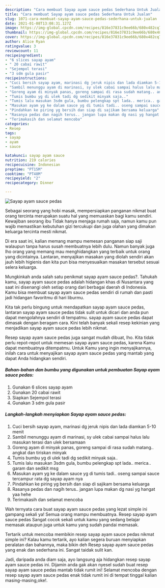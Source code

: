 ```yaml
---
description: "Cara membuat Sayap ayam sauce pedas Sederhana Untuk Jualan"
title: "Cara membuat Sayap ayam sauce pedas Sederhana Untuk Jualan"
slug: 1071-cara-membuat-sayap-ayam-sauce-pedas-sederhana-untuk-jualan
date: 2021-01-08T13:08:31.127Z
image: https://img-global.cpcdn.com/recipes/816e37831c9ee66b/680x482cq70/sayap-ayam-sauce-pedas-foto-resep-utama.jpg
thumbnail: https://img-global.cpcdn.com/recipes/816e37831c9ee66b/680x482cq70/sayap-ayam-sauce-pedas-foto-resep-utama.jpg
cover: https://img-global.cpcdn.com/recipes/816e37831c9ee66b/680x482cq70/sayap-ayam-sauce-pedas-foto-resep-utama.jpg
author: Alice Ryan
ratingvalue: 3
reviewcount: 11
recipeingredient:
- "6 slices sayap ayam"
- " 20 cabai rawit"
- "Sejempol terasi"
- "3 sdm gula pasir"
recipeinstructions:
- "Cuci bersih sayap ayam, marinasi dg jeruk nipis dan lada diamkan 5-10 menit"
- "Sambil menunggu ayam di marinasi, sy ulek cabai sampai halus lalu masukan terasi dan ulek bersamaan"
- "Goreng ayam di minyak panas, goreng sampai di rasa sudah matang.. angkat dan tiriskan minyak"
- "Tumis bumbu yg di ulek tadi dg sedikit minyak saja.."
- "Tumis lalu masukan 3sdm gula, bumbu pelengkap spt lada.. merica.. garam dan sedikit msg"
- "Masukan ayam yg ke dalam sauce yg di tumis tadi.. oseng sampai sauce tercampur rata dg sayap ayam nya"
- "Pindahkan ke piring yg bersih dan siap di sajikam bersama keluarga"
- "Rasanya pedas dan nagih terus.. jangan lupa makan dg nasi yg hangat yaa hehe"
- "Terimakasih dan selamat mencoba"
categories:
- Resep
tags:
- sayap
- ayam
- sauce

katakunci: sayap ayam sauce 
nutrition: 219 calories
recipecuisine: Indonesian
preptime: "PT15M"
cooktime: "PT48M"
recipeyield: "2"
recipecategory: Dinner

---
```



![Sayap ayam sauce pedas](https://img-global.cpcdn.com/recipes/816e37831c9ee66b/680x482cq70/sayap-ayam-sauce-pedas-foto-resep-utama.jpg)

Sebagai seorang yang hobi masak, mempersiapkan panganan nikmat buat orang tercinta merupakan suatu hal yang memuaskan bagi kamu sendiri. Kewajiban seorang ibu Tidak hanya menjaga rumah saja, namun kamu pun wajib memastikan kebutuhan gizi tercukupi dan juga olahan yang dimakan keluarga tercinta mesti nikmat.

Di era  saat ini, kalian memang mampu memesan panganan siap saji walaupun tanpa harus susah membuatnya lebih dulu. Namun banyak juga lho orang yang memang mau menghidangkan yang terbaik untuk orang yang dicintainya. Lantaran, menyajikan masakan yang diolah sendiri akan jauh lebih higienis dan kita pun bisa menyesuaikan masakan tersebut sesuai selera keluarga. 



Mungkinkah anda salah satu penikmat sayap ayam sauce pedas?. Tahukah kamu, sayap ayam sauce pedas adalah hidangan khas di Nusantara yang saat ini disenangi oleh setiap orang dari berbagai daerah di Indonesia. Kamu bisa membuat sayap ayam sauce pedas sendiri di rumah dan pasti jadi hidangan favoritmu di hari liburmu.

Kita tak perlu bingung untuk mendapatkan sayap ayam sauce pedas, lantaran sayap ayam sauce pedas tidak sulit untuk dicari dan anda pun dapat mengolahnya sendiri di tempatmu. sayap ayam sauce pedas dapat dimasak dengan beragam cara. Kini telah banyak sekali resep kekinian yang menjadikan sayap ayam sauce pedas lebih nikmat.

Resep sayap ayam sauce pedas juga sangat mudah dibuat, lho. Kita tidak perlu repot-repot untuk memesan sayap ayam sauce pedas, karena Kamu dapat membuatnya ditempatmu. Untuk Kamu yang ingin menyajikannya, inilah cara untuk menyajikan sayap ayam sauce pedas yang mantab yang dapat Anda hidangkan sendiri.

<!--inarticleads1-->

##### Bahan-bahan dan bumbu yang digunakan untuk pembuatan Sayap ayam sauce pedas:

1. Gunakan 6 slices sayap ayam
1. Gunakan  20 cabai rawit
1. Siapkan Sejempol terasi
1. Gunakan 3 sdm gula pasir




<!--inarticleads2-->

##### Langkah-langkah menyiapkan Sayap ayam sauce pedas:

1. Cuci bersih sayap ayam, marinasi dg jeruk nipis dan lada diamkan 5-10 menit
1. Sambil menunggu ayam di marinasi, sy ulek cabai sampai halus lalu masukan terasi dan ulek bersamaan
1. Goreng ayam di minyak panas, goreng sampai di rasa sudah matang.. angkat dan tiriskan minyak
1. Tumis bumbu yg di ulek tadi dg sedikit minyak saja..
1. Tumis lalu masukan 3sdm gula, bumbu pelengkap spt lada.. merica.. garam dan sedikit msg
1. Masukan ayam yg ke dalam sauce yg di tumis tadi.. oseng sampai sauce tercampur rata dg sayap ayam nya
1. Pindahkan ke piring yg bersih dan siap di sajikam bersama keluarga
1. Rasanya pedas dan nagih terus.. jangan lupa makan dg nasi yg hangat yaa hehe
1. Terimakasih dan selamat mencoba




Wah ternyata cara buat sayap ayam sauce pedas yang lezat simple ini gampang sekali ya! Semua orang mampu membuatnya. Resep sayap ayam sauce pedas Sangat cocok sekali untuk kamu yang sedang belajar memasak ataupun juga untuk kamu yang sudah pandai memasak.

Tertarik untuk mencoba membikin resep sayap ayam sauce pedas nikmat simple ini? Kalau kamu tertarik, ayo kalian segera buruan menyiapkan peralatan dan bahannya, maka bikin deh Resep sayap ayam sauce pedas yang enak dan sederhana ini. Sangat taidak sulit kan. 

Jadi, daripada anda diam saja, ayo langsung aja hidangkan resep sayap ayam sauce pedas ini. Dijamin anda gak akan nyesel sudah buat resep sayap ayam sauce pedas mantab tidak rumit ini! Selamat mencoba dengan resep sayap ayam sauce pedas enak tidak rumit ini di tempat tinggal kalian masing-masing,oke!.

